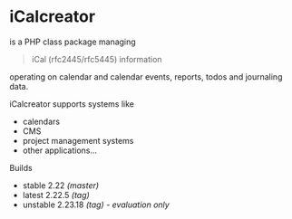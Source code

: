 # iCalcreator

is a PHP class package managing

> iCal (rfc2445/rfc5445) information

operating on calendar and
calendar events, reports, todos and journaling data.

iCalcreator supports systems like
 * calendars
 * CMS
 * project management systems
 * other applications...

Builds
- stable 2.22 *(master)*
- latest 2.22.5 *(tag)*
- unstable 2.23.18 *(tag)* *- evaluation only*
